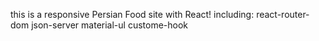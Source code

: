 this is a responsive Persian Food site with React!
including:
 react-router-dom
 json-server
 material-ul
 custome-hook
